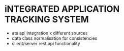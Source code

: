 # iNTEGRATED APPLICATION TRACKING SYSTEM
- ats api integration x different sources
- data class normalisation for consistencies
- client/server rest api functionality